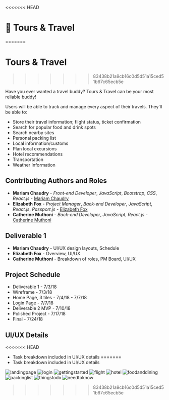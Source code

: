 <<<<<<< HEAD
# :handbag: Tours & Travel
=======
# Tours & Travel
>>>>>>> 83438b21a9cb16c0d5d51a15ced51b67c65ecb5e

Have you ever wanted a travel buddy? Tours & Travel can be your most reliable buddy!

Users will be able to track and manage every aspect of their travels.
They'll be able to:
* Store their travel information; flight status, ticket confirmation
* Search for popular food and drink spots
* Search nearby sites
* Personal packing list
* Local information/customs
* Plan local excursions
* Hotel recommendations
* Transportation
* Weather Information

## Contributing Authors and Roles

* **Mariam Chaudry** - *Front-end Developer*, *JavaScript*, *Bootstrap*, *CSS*, *React.js* - [Mariam Chaudry](https://github.com/mariamschaudry)
* **Elizabeth Fox** - *Project Manager*, *Back-end Developer*, *JavaScript*, *React.js*, *Passport.js* - [Elizabeth Fox](https://github.com/elizabethtfox)
* **Catherine Muthoni** - *Back-end Developer*, *JavaScript*, *React.js* - [Catherine Muthoni](https://github.com/dmk6562)

## Deliverable 1
* **Mariam Chaudry** - UI/UX design layouts, Schedule
* **Elizabeth Fox** - Overview, UI/UX
* **Catherine Muthoni** - Breakdown of roles, PM Board, UI/UX

## Project Schedule
* Deliverable 1 - 7/3/18
* Wireframe - 7/3/18
* Home Page, 3 tiles - 7/4/18 - 7/7/18
* Login Page - 7/7/18
* Deliverable 2 MVP - 7/10/18
* Polished Project - 7/17/18
* Final - 7/24/18

## UI/UX Details
<<<<<<< HEAD
* Task breakdown included in UI/UX details
=======
* Task breakdown included in UI/UX details

![landingpage](https://user-images.githubusercontent.com/32858340/42249731-f20953ac-7efa-11e8-90aa-98b8f41ae76c.png)
![login](https://user-images.githubusercontent.com/32858340/42249741-fb008b2e-7efa-11e8-98ad-a4971eed27fb.png)
![gettingstarted](https://user-images.githubusercontent.com/32858340/42249770-17db48a6-7efb-11e8-9d07-a2b38f0ed6f1.png)
![flight](https://user-images.githubusercontent.com/32858340/42249773-1ae6ebae-7efb-11e8-9479-afbb239d6fff.png)
![hotel](https://user-images.githubusercontent.com/32858340/42249776-1f90fdc0-7efb-11e8-951e-8dfbb2a00393.png)
![foodanddining](https://user-images.githubusercontent.com/32858340/42249781-26151a78-7efb-11e8-9493-3b7df7ff8e2c.png)
![packinglist](https://user-images.githubusercontent.com/32858340/42249784-2ad3cb9a-7efb-11e8-907a-f23af14fe05e.png)
![thingstodo](https://user-images.githubusercontent.com/32858340/42249785-2cfad7d8-7efb-11e8-9951-b4def519032d.png)
![needtoknow](https://user-images.githubusercontent.com/32858340/42249789-3639cbf6-7efb-11e8-9243-eda939cc31c2.png)
>>>>>>> 83438b21a9cb16c0d5d51a15ced51b67c65ecb5e
